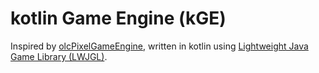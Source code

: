 # kotlin Game Engine (kGE)

Inspired by [olcPixelGameEngine](https://github.com/OneLoneCoder/olcPixelGameEngine), written in kotlin
using [Lightweight Java Game Library (LWJGL)](https://www.lwjgl.org).
